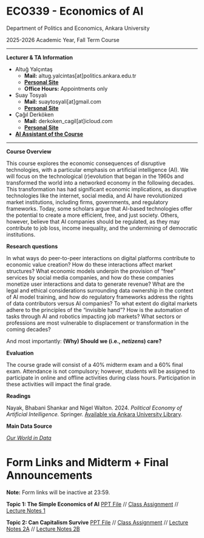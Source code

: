 # ECO339 - Economics of AI

Department of Politics and Economics, Ankara University

2025-2026 Academic Year, Fall Term Course

---
**Lecturer & TA Information**

- Altuğ Yalçıntaş
    - **Mail:** altug.yalcintas[at]politics.ankara.edu.tr
    - [**Personal Site**](https://ayalcintas.notion.site)
    - **Office Hours:** Appointments only
- Suay Tosyalı
    - **Mail:** suaytosyali[at]gmail.com
    - **[Personal Site](https://suaytli.github.io/)**
- Çağıl Derköken
    - **Mail:** derkoken_cagil[at]icloud.com
    - [**Personal Site**](https://cagilderkoken.github.io)
- [**AI Assistant of the Course**](https://chatgpt.com/g/g-YTn5Ek5iC-economics-of-ai)
---

**Course Overview**

This course explores the economic consequences of disruptive technologies, with a particular emphasis on artificial intelligence (AI). We will focus on the technological (r)evolution that began in the 1960s and transformed the world into a networked economy in the following decades. This transformation has had significant economic implications, as disruptive technologies like the internet, social media, and AI have revolutionized market institutions, including firms, governments, and regulatory frameworks. Today, some scholars argue that AI-based technologies offer the potential to create a more efficient, free, and just society. Others, however, believe that AI companies should be regulated, as they may contribute to job loss, income inequality, and the undermining of democratic institutions.

**Research questions**

In what ways do peer-to-peer interactions on digital platforms contribute to economic value creation? How do these interactions affect market structures? What economic models underpin the provision of “free” services by social media companies, and how do these companies monetize user interactions and data to generate revenue? What are the legal and ethical considerations surrounding data ownership in the context of AI model training, and how do regulatory frameworks address the rights of data contributors versus AI companies? To what extent do digital markets adhere to the principles of the “invisible hand”? How is the automation of tasks through AI and robotics impacting job markets? What sectors or professions are most vulnerable to displacement or transformation in the coming decades?

And most importantly: **(Why) Should we (i.e., _netizens_) care?**

**Evaluation**

The course grade will consist of a 40% midterm exam and a 60% final exam. Attendance is not compulsory; however, students will be assigned to participate in online and offline activities during class hours. Participation in these activities will impact the final grade.

**Readings**

Nayak, Bhabani Shankar and Nigel Walton. 2024. _Political Economy of Artificial Intelligence._ Springer. [Available via Ankara University Library](https://link.springer.com/book/10.1007/978-3-031-62308-0#about-authors).

**Main Data Source**

[_Our World in Data_](https://ourworldindata.org)

# Form Links and Midterm + Final Announcements

**Note:** Form links will be inactive at 23:59.

**Topic 1: The Simple Economics of AI**
[PPT File](https://docs.google.com/presentation/d/1sHIH_P1CiHOleyYlvM-C1C2w5sxnU6Tm/edit?usp=sharing&ouid=107663859571511646522&rtpof=true&sd=true) //
[Class Assignment](https://forms.gle/qQHqNKMxWetDifwV7) //
[Lecture Notes 1](https://docs.google.com/document/d/1WI27GA51gocFwjad2f6P56qu2TTnmFLe/edit?usp=sharing&ouid=103730637265867141913&rtpof=true&sd=true)

**Topic 2: Can Capitalism Survive**
[PPT File](https://docs.google.com/presentation/d/1a1qjs1DOUeZ_myXG5_Fp8VXcQFkzXNcs/edit?usp=sharing&ouid=107663859571511646522&rtpof=true&sd=true) //
[Class Assignment](https://forms.gle/dFkwmFrqCTDWzSX46) //
[Lecture Notes 2A](https://docs.google.com/document/d/1lJz6a2ZOdogna7y0Vo3Z_OAvgU0ddjOG/edit?usp=sharing&ouid=107663859571511646522&rtpof=true&sd=true) //
[Lecture Notes 2B](https://docs.google.com/document/d/1D_r1UfaVES62h6_6VT2b4fD4Mkj3H_0T/edit?usp=sharing&ouid=107663859571511646522&rtpof=true&sd=true)
